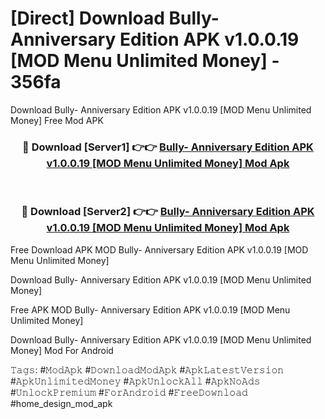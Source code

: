 # [Direct] Download Bully- Anniversary Edition APK v1.0.0.19 [MOD Menu Unlimited Money] - 356fa
Download Bully- Anniversary Edition APK v1.0.0.19 [MOD Menu Unlimited Money] Free Mod APK

<div align="center">
<h3>🔴 Download [Server1] 👉👉 <a href="https://apk-comot.site?title=Bully-_Anniversary_Edition_APK_v1.0.0.19_[MOD_Menu_Unlimited_Money]">Bully- Anniversary Edition APK v1.0.0.19 [MOD Menu Unlimited Money] Mod Apk</a></h3><br>

<h3>🔴 Download [Server2] 👉👉 <a href="https://apk-comot.site?title=Bully-_Anniversary_Edition_APK_v1.0.0.19_[MOD_Menu_Unlimited_Money]">Bully- Anniversary Edition APK v1.0.0.19 [MOD Menu Unlimited Money] Mod Apk</a></h3>
</div>


Free Download APK MOD Bully- Anniversary Edition APK v1.0.0.19 [MOD Menu Unlimited Money]

Download Bully- Anniversary Edition APK v1.0.0.19 [MOD Menu Unlimited Money] 

Free APK MOD Bully- Anniversary Edition APK v1.0.0.19 [MOD Menu Unlimited Money] 

Download Bully- Anniversary Edition APK v1.0.0.19 [MOD Menu Unlimited Money] Mod For Android

𝚃𝚊𝚐𝚜: #𝙼𝚘𝚍𝙰𝚙𝚔 #𝙳𝚘𝚠𝚗𝚕𝚘𝚊𝚍𝙼𝚘𝚍𝙰𝚙𝚔 #𝙰𝚙𝚔𝙻𝚊𝚝𝚎𝚜𝚝𝚅𝚎𝚛𝚜𝚒𝚘𝚗 #𝙰𝚙𝚔𝚄𝚗𝚕𝚒𝚖𝚒𝚝𝚎𝚍𝙼𝚘𝚗𝚎𝚢 #𝙰𝚙𝚔𝚄𝚗𝚕𝚘𝚌𝚔𝙰𝚕𝚕 #𝙰𝚙𝚔𝙽𝚘𝙰𝚍𝚜 #𝚄𝚗𝚕𝚘𝚌𝚔𝙿𝚛𝚎𝚖𝚒𝚞𝚖 #𝙵𝚘𝚛𝙰𝚗𝚍𝚛𝚘𝚒𝚍 #𝙵𝚛𝚎𝚎𝙳𝚘𝚠𝚗𝚕𝚘𝚊𝚍 #home_design_mod_apk